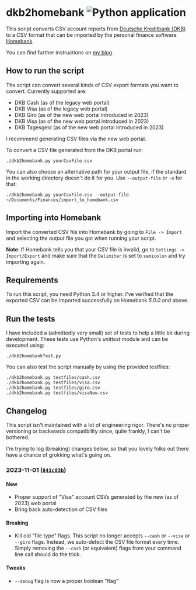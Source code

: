 dkb2homebank ![Python application](https://github.com/hamvocke/dkb2homebank/workflows/Python%20application/badge.svg)
============

This script converts CSV account reports from [Deutsche Kreditbank (DKB)](https://www.dkb.de) to a
CSV format that can be imported by the personal finance software
[Homebank](http://homebank.free.fr/).

You can find further instructions on [my blog](http://www.hamvocke.com/blog/import-dkb-accounts-into-homebank/).

How to run the script
---------------------

The script can convert several kinds of CSV export formats you want to convert. Currently supported are:

* DKB Cash (as of the legacy web portal)
* DKB Visa (as of the legacy web portal)
* DKB Giro (as of the new web portal introduced in 2023)
* DKB Visa (as of the new web portal introduced in 2023)
* DKB Tagesgeld (as of the new web portal introduced in 2023)

I recommend generating CSV files via the new web portal.

To convert a CSV file generated from the DKB portal run:
    
    ./dkb2homebank.py yourCsvFile.csv
    
You can also choose an alternative path for your output file, if the standard in the working directory doesn't do it for you. Use `--output-file` or `-o` for that:
 
    ./dkb2homebank.py yourCsvFile.csv --output-file ~/Documents/Finances/import_to_homebank.csv


Importing into Homebank
-----------------------
Import the converted CSV file into Homebank by going to `File -> Import` and selecting the _output_ file you got when running your script.

**Note**: If Homebank tells you that your CSV file is invalid, go to `Settings -> Import/Export` and make sure that the `Delimiter` is set to `semicolon` and try importing again.

Requirements
------------
To run this script, you need Python 3.4 or higher. I've verified that the exported CSV can be imported successfully on Homebank *5.0.0* and above.

Run the tests
-------------
I have included a (admittedly very small) set of tests to help a little bit during development.
These tests use Python's _unittest_ module and can be executed using:
    
    ./dkb2homebankTest.py

You can also test the script manually by using the provided testfiles:

    ./dkb2homebank.py testfiles/cash.csv
    ./dkb2homebank.py testfiles/visa.csv
    ./dkb2homebank.py testfiles/giro.csv
    ./dkb2homebank.py testfiles/visaNew.csv

Changelog
---------
This script isn't maintained with a lot of engineering rigor.
There's no proper versioning or backwards compatibility since, quite frankly, I can't be bothered.

I'm trying to log (breaking) changes below, so that you lovely folks out there have a chance of grokking what's going on.


### 2023-11-01 ([`841c83b`](https://github.com/hamvocke/dkb2homebank/commit/841c83bb2dde71097afd540d798324165965f288))

#### New
* Proper support of "Visa" account CSVs generated by the new (as of 2023) web portal
* Bring back auto-detection of CSV files

#### Breaking
* Kill old "file type" flags. This script no longer accepts `--cash` or `--visa` or `--giro` flags. Instead, we auto-detect the CSV file format every time. Simply removing the `--cash` (or equivalent) flags from your command line call should do the trick.

#### Tweaks
* `--debug` flag is now a proper boolean "flag"
